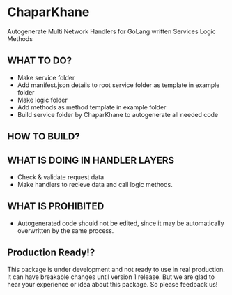 # ChaparKhane
Autogenerate Multi Network Handlers for GoLang written Services Logic Methods

## WHAT TO DO?
- Make service folder
- Add manifest.json details to root service folder as template in example folder
- Make logic folder
- Add methods as method template in example folder
- Build service folder by ChaparKhane to autogenerate all needed code

## HOW TO BUILD?


## WHAT IS DOING IN HANDLER LAYERS
- Check & validate request data
- Make handlers to recieve data and call logic methods.

## WHAT IS PROHIBITED
- Autogenerated code should not be edited, since it may be automatically overwritten by the same process.

## Production Ready!?
This package is under development and not ready to use in real production. It can have breakable changes until version 1 release.
But we are glad to hear your experience or idea about this package. So please feedback us!